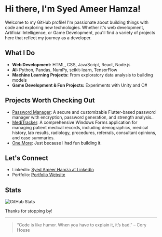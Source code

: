 # Hi there, I'm Syed Ameer Hamza!

Welcome to my GitHub profile! I'm passionate about building things with code and exploring new technologies. Whether it's web development, Artificial Intelligence, or Game Development, you'll find a variety of projects here that reflect my journey as a developer.

## What I Do

- **Web Development:** HTML, CSS, JavaScript, React, Node.js
- **AI:** Python, Pandas, NumPy, scikit-learn, TensorFlow
- **Machine Learning Projects:** From exploratory data analysis to building models
- **Game Development & Fun Projects:** Experiments with Unity and C#

## Projects Worth Checking Out

- [Password Manager](#): A secure and customizable Flutter-based password manager with encryption, password generation, and strength analysis..
- [MediTracker](#): A comprehensive Windows Forms application for managing patient medical records, including demographics, medical history, lab results, radiology, procedures, referrals, consultant opinions, and case summaries.
- [One More](#): Just because I had fun building it.

## Let's Connect

- LinkedIn: [Syed Ameer Hamza at LinkedIn](https://www.linkedin.com/in/syed-ameer-hamza-buhari)
- Portfolio: [Portfolio Website](https://syedameerbukhari.github.io/Protfolio-website/)

## Stats

![GitHub Stats](https://github-readme-stats.vercel.app/api?username=SyedAmeerBukhari&show_icons=true&theme=github_dark)

Thanks for stopping by!

---

> “Code is like humor. When you have to explain it, it’s bad.” – Cory House
